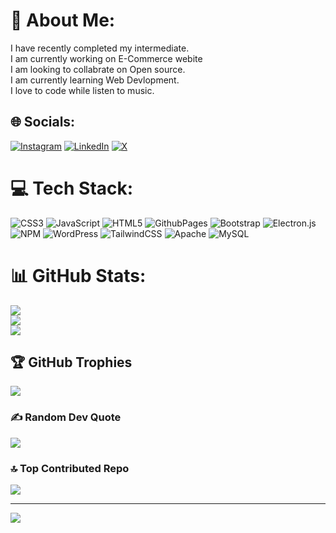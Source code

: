 # 💫 About Me:
I have recently completed my intermediate.<br>I am currently working on E-Commerce webite<br>I am looking to collabrate on Open source.<br>I am currently learning Web Devlopment.<br>I love to code while listen to music.


## 🌐 Socials:
[![Instagram](https://img.shields.io/badge/Instagram-%23E4405F.svg?logo=Instagram&logoColor=white)](https://instagram.com/sajidmehmoodtariq/) [![LinkedIn](https://img.shields.io/badge/LinkedIn-%230077B5.svg?logo=linkedin&logoColor=white)](https://linkedin.com/in/sajid-mehmood-tariq/) [![X](https://img.shields.io/badge/X-black.svg?logo=X&logoColor=white)](https://x.com/SajidMTariq) 

# 💻 Tech Stack:
![CSS3](https://img.shields.io/badge/css3-%231572B6.svg?style=for-the-badge&logo=css3&logoColor=white) ![JavaScript](https://img.shields.io/badge/javascript-%23323330.svg?style=for-the-badge&logo=javascript&logoColor=%23F7DF1E) ![HTML5](https://img.shields.io/badge/html5-%23E34F26.svg?style=for-the-badge&logo=html5&logoColor=white) ![GithubPages](https://img.shields.io/badge/github%20pages-121013?style=for-the-badge&logo=github&logoColor=white) ![Bootstrap](https://img.shields.io/badge/bootstrap-%238511FA.svg?style=for-the-badge&logo=bootstrap&logoColor=white) ![Electron.js](https://img.shields.io/badge/Electron-191970?style=for-the-badge&logo=Electron&logoColor=white) ![NPM](https://img.shields.io/badge/NPM-%23CB3837.svg?style=for-the-badge&logo=npm&logoColor=white) ![WordPress](https://img.shields.io/badge/WordPress-%23117AC9.svg?style=for-the-badge&logo=WordPress&logoColor=white) ![TailwindCSS](https://img.shields.io/badge/tailwindcss-%2338B2AC.svg?style=for-the-badge&logo=tailwind-css&logoColor=white) ![Apache](https://img.shields.io/badge/apache-%23D42029.svg?style=for-the-badge&logo=apache&logoColor=white) ![MySQL](https://img.shields.io/badge/mysql-4479A1.svg?style=for-the-badge&logo=mysql&logoColor=white)
# 📊 GitHub Stats:
![](https://github-readme-stats.vercel.app/api?username=sajidmehmoodtariq30&theme=dark&hide_border=false&include_all_commits=false&count_private=false)<br/>
![](https://github-readme-streak-stats.herokuapp.com/?user=sajidmehmoodtariq30&theme=dark&hide_border=false)<br/>
![](https://github-readme-stats.vercel.app/api/top-langs/?username=sajidmehmoodtariq30&theme=dark&hide_border=false&include_all_commits=false&count_private=false&layout=compact)

## 🏆 GitHub Trophies
![](https://github-profile-trophy.vercel.app/?username=sajidmehmoodtariq30&theme=radical&no-frame=false&no-bg=false&margin-w=4)

### ✍️ Random Dev Quote
![](https://quotes-github-readme.vercel.app/api?type=horizontal&theme=radical)

### 🔝 Top Contributed Repo
![](https://github-contributor-stats.vercel.app/api?username=sajidmehmoodtariq30&limit=5&theme=dark&combine_all_yearly_contributions=true)

---
[![](https://visitcount.itsvg.in/api?id=sajidmehmoodtariq30&icon=0&color=0)](https://visitcount.itsvg.in)

<!-- Proudly created with GPRM ( https://gprm.itsvg.in ) -->